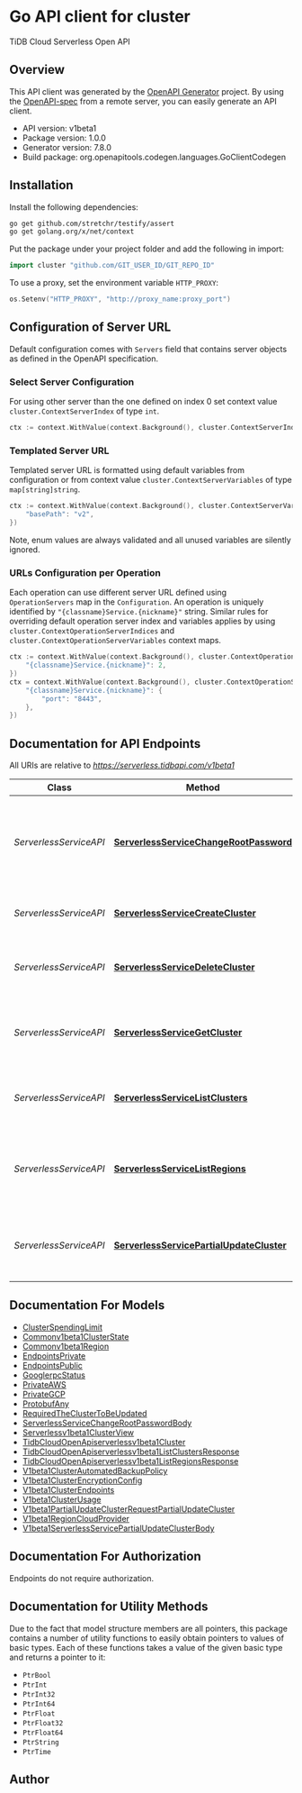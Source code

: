 # Go API client for cluster

TiDB Cloud Serverless Open API

## Overview
This API client was generated by the [OpenAPI Generator](https://openapi-generator.tech) project.  By using the [OpenAPI-spec](https://www.openapis.org/) from a remote server, you can easily generate an API client.

- API version: v1beta1
- Package version: 1.0.0
- Generator version: 7.8.0
- Build package: org.openapitools.codegen.languages.GoClientCodegen

## Installation

Install the following dependencies:

```sh
go get github.com/stretchr/testify/assert
go get golang.org/x/net/context
```

Put the package under your project folder and add the following in import:

```go
import cluster "github.com/GIT_USER_ID/GIT_REPO_ID"
```

To use a proxy, set the environment variable `HTTP_PROXY`:

```go
os.Setenv("HTTP_PROXY", "http://proxy_name:proxy_port")
```

## Configuration of Server URL

Default configuration comes with `Servers` field that contains server objects as defined in the OpenAPI specification.

### Select Server Configuration

For using other server than the one defined on index 0 set context value `cluster.ContextServerIndex` of type `int`.

```go
ctx := context.WithValue(context.Background(), cluster.ContextServerIndex, 1)
```

### Templated Server URL

Templated server URL is formatted using default variables from configuration or from context value `cluster.ContextServerVariables` of type `map[string]string`.

```go
ctx := context.WithValue(context.Background(), cluster.ContextServerVariables, map[string]string{
	"basePath": "v2",
})
```

Note, enum values are always validated and all unused variables are silently ignored.

### URLs Configuration per Operation

Each operation can use different server URL defined using `OperationServers` map in the `Configuration`.
An operation is uniquely identified by `"{classname}Service.{nickname}"` string.
Similar rules for overriding default operation server index and variables applies by using `cluster.ContextOperationServerIndices` and `cluster.ContextOperationServerVariables` context maps.

```go
ctx := context.WithValue(context.Background(), cluster.ContextOperationServerIndices, map[string]int{
	"{classname}Service.{nickname}": 2,
})
ctx = context.WithValue(context.Background(), cluster.ContextOperationServerVariables, map[string]map[string]string{
	"{classname}Service.{nickname}": {
		"port": "8443",
	},
})
```

## Documentation for API Endpoints

All URIs are relative to *https://serverless.tidbapi.com/v1beta1*

Class | Method | HTTP request | Description
------------ | ------------- | ------------- | -------------
*ServerlessServiceAPI* | [**ServerlessServiceChangeRootPassword**](docs/ServerlessServiceAPI.md#serverlessservicechangerootpassword) | **Put** /clusters/{clusterId}/password | Changes the root password of a specific TiDB Serverless cluster.
*ServerlessServiceAPI* | [**ServerlessServiceCreateCluster**](docs/ServerlessServiceAPI.md#serverlessservicecreatecluster) | **Post** /clusters | Creates a new TiDB Serverless cluster.
*ServerlessServiceAPI* | [**ServerlessServiceDeleteCluster**](docs/ServerlessServiceAPI.md#serverlessservicedeletecluster) | **Delete** /clusters/{clusterId} | Deletes a specific TiDB Serverless cluster.
*ServerlessServiceAPI* | [**ServerlessServiceGetCluster**](docs/ServerlessServiceAPI.md#serverlessservicegetcluster) | **Get** /clusters/{clusterId} | Retrieves details of a specific TiDB Serverless cluster.
*ServerlessServiceAPI* | [**ServerlessServiceListClusters**](docs/ServerlessServiceAPI.md#serverlessservicelistclusters) | **Get** /clusters | Provides a list of TiDB Serverless clusters in a project.
*ServerlessServiceAPI* | [**ServerlessServiceListRegions**](docs/ServerlessServiceAPI.md#serverlessservicelistregions) | **Get** /regions | Provides a list of available regions for TiDB Serverless clusters.
*ServerlessServiceAPI* | [**ServerlessServicePartialUpdateCluster**](docs/ServerlessServiceAPI.md#serverlessservicepartialupdatecluster) | **Patch** /clusters/{cluster.clusterId} | Partially updates a specific TiDB Serverless cluster.


## Documentation For Models

 - [ClusterSpendingLimit](docs/ClusterSpendingLimit.md)
 - [Commonv1beta1ClusterState](docs/Commonv1beta1ClusterState.md)
 - [Commonv1beta1Region](docs/Commonv1beta1Region.md)
 - [EndpointsPrivate](docs/EndpointsPrivate.md)
 - [EndpointsPublic](docs/EndpointsPublic.md)
 - [GooglerpcStatus](docs/GooglerpcStatus.md)
 - [PrivateAWS](docs/PrivateAWS.md)
 - [PrivateGCP](docs/PrivateGCP.md)
 - [ProtobufAny](docs/ProtobufAny.md)
 - [RequiredTheClusterToBeUpdated](docs/RequiredTheClusterToBeUpdated.md)
 - [ServerlessServiceChangeRootPasswordBody](docs/ServerlessServiceChangeRootPasswordBody.md)
 - [Serverlessv1beta1ClusterView](docs/Serverlessv1beta1ClusterView.md)
 - [TidbCloudOpenApiserverlessv1beta1Cluster](docs/TidbCloudOpenApiserverlessv1beta1Cluster.md)
 - [TidbCloudOpenApiserverlessv1beta1ListClustersResponse](docs/TidbCloudOpenApiserverlessv1beta1ListClustersResponse.md)
 - [TidbCloudOpenApiserverlessv1beta1ListRegionsResponse](docs/TidbCloudOpenApiserverlessv1beta1ListRegionsResponse.md)
 - [V1beta1ClusterAutomatedBackupPolicy](docs/V1beta1ClusterAutomatedBackupPolicy.md)
 - [V1beta1ClusterEncryptionConfig](docs/V1beta1ClusterEncryptionConfig.md)
 - [V1beta1ClusterEndpoints](docs/V1beta1ClusterEndpoints.md)
 - [V1beta1ClusterUsage](docs/V1beta1ClusterUsage.md)
 - [V1beta1PartialUpdateClusterRequestPartialUpdateCluster](docs/V1beta1PartialUpdateClusterRequestPartialUpdateCluster.md)
 - [V1beta1RegionCloudProvider](docs/V1beta1RegionCloudProvider.md)
 - [V1beta1ServerlessServicePartialUpdateClusterBody](docs/V1beta1ServerlessServicePartialUpdateClusterBody.md)


## Documentation For Authorization

Endpoints do not require authorization.


## Documentation for Utility Methods

Due to the fact that model structure members are all pointers, this package contains
a number of utility functions to easily obtain pointers to values of basic types.
Each of these functions takes a value of the given basic type and returns a pointer to it:

* `PtrBool`
* `PtrInt`
* `PtrInt32`
* `PtrInt64`
* `PtrFloat`
* `PtrFloat32`
* `PtrFloat64`
* `PtrString`
* `PtrTime`

## Author



